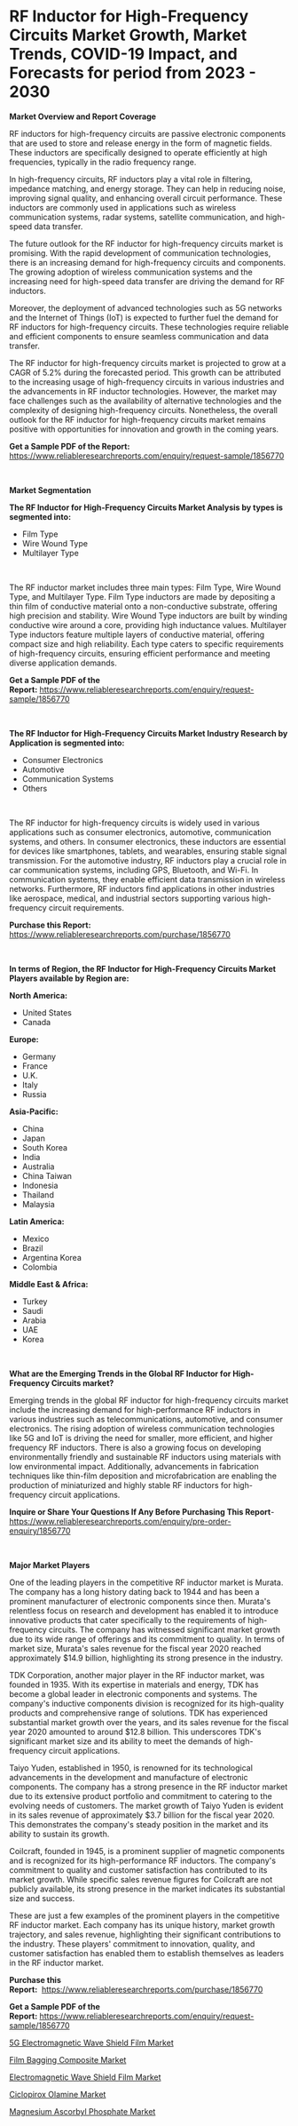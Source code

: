 <p><h1>RF Inductor for High-Frequency Circuits Market Growth, Market Trends, COVID-19 Impact, and Forecasts for period from 2023 - 2030</h1></p><p><strong>Market Overview and Report Coverage</strong></p>
<p><p>RF inductors for high-frequency circuits are passive electronic components that are used to store and release energy in the form of magnetic fields. These inductors are specifically designed to operate efficiently at high frequencies, typically in the radio frequency range.</p><p>In high-frequency circuits, RF inductors play a vital role in filtering, impedance matching, and energy storage. They can help in reducing noise, improving signal quality, and enhancing overall circuit performance. These inductors are commonly used in applications such as wireless communication systems, radar systems, satellite communication, and high-speed data transfer.</p><p>The future outlook for the RF inductor for high-frequency circuits market is promising. With the rapid development of communication technologies, there is an increasing demand for high-frequency circuits and components. The growing adoption of wireless communication systems and the increasing need for high-speed data transfer are driving the demand for RF inductors.</p><p>Moreover, the deployment of advanced technologies such as 5G networks and the Internet of Things (IoT) is expected to further fuel the demand for RF inductors for high-frequency circuits. These technologies require reliable and efficient components to ensure seamless communication and data transfer.</p><p>The RF inductor for high-frequency circuits market is projected to grow at a CAGR of 5.2% during the forecasted period. This growth can be attributed to the increasing usage of high-frequency circuits in various industries and the advancements in RF inductor technologies. However, the market may face challenges such as the availability of alternative technologies and the complexity of designing high-frequency circuits. Nonetheless, the overall outlook for the RF inductor for high-frequency circuits market remains positive with opportunities for innovation and growth in the coming years.</p></p>
<p><strong>Get a Sample PDF of the Report:</strong> <a href="https://www.reliableresearchreports.com/enquiry/request-sample/1856770">https://www.reliableresearchreports.com/enquiry/request-sample/1856770</a></p>
<p>&nbsp;</p>
<p><strong>Market Segmentation</strong></p>
<p><strong>The RF Inductor for High-Frequency Circuits Market Analysis by types is segmented into:</strong></p>
<p><ul><li>Film Type</li><li>Wire Wound Type</li><li>Multilayer Type</li></ul></p>
<p>&nbsp;</p>
<p><p>The RF inductor market includes three main types: Film Type, Wire Wound Type, and Multilayer Type. Film Type inductors are made by depositing a thin film of conductive material onto a non-conductive substrate, offering high precision and stability. Wire Wound Type inductors are built by winding conductive wire around a core, providing high inductance values. Multilayer Type inductors feature multiple layers of conductive material, offering compact size and high reliability. Each type caters to specific requirements of high-frequency circuits, ensuring efficient performance and meeting diverse application demands.</p></p>
<p><strong>Get a Sample PDF of the Report:</strong>&nbsp;<a href="https://www.reliableresearchreports.com/enquiry/request-sample/1856770">https://www.reliableresearchreports.com/enquiry/request-sample/1856770</a></p>
<p>&nbsp;</p>
<p><strong>The RF Inductor for High-Frequency Circuits Market Industry Research by Application is segmented into:</strong></p>
<p><ul><li>Consumer Electronics</li><li>Automotive</li><li>Communication Systems</li><li>Others</li></ul></p>
<p>&nbsp;</p>
<p><p>The RF inductor for high-frequency circuits is widely used in various applications such as consumer electronics, automotive, communication systems, and others. In consumer electronics, these inductors are essential for devices like smartphones, tablets, and wearables, ensuring stable signal transmission. For the automotive industry, RF inductors play a crucial role in car communication systems, including GPS, Bluetooth, and Wi-Fi. In communication systems, they enable efficient data transmission in wireless networks. Furthermore, RF inductors find applications in other industries like aerospace, medical, and industrial sectors supporting various high-frequency circuit requirements.</p></p>
<p><strong>Purchase this Report:</strong>&nbsp; <a href="https://www.reliableresearchreports.com/purchase/1856770">https://www.reliableresearchreports.com/purchase/1856770</a></p>
<p>&nbsp;</p>
<p><strong>In terms of Region, the RF Inductor for High-Frequency Circuits Market Players available by Region are:</strong></p>
<p>
    <p> <strong> North America: </strong>
        <ul>
            <li>United States</li>
            <li>Canada</li>
        </ul>
        </p> 
    <p> <strong> Europe: </strong>
        <ul>
            <li>Germany</li>
            <li>France</li>
            <li>U.K.</li>
            <li>Italy</li>
            <li>Russia</li>
        </ul>
        </p> 
    <p> <strong> Asia-Pacific: </strong>
        <ul>
            <li>China</li>
            <li>Japan</li>
            <li>South Korea</li>
            <li>India</li>
            <li>Australia</li>
            <li>China Taiwan</li>
            <li>Indonesia</li>
            <li>Thailand</li>
            <li>Malaysia</li>
        </ul>
        </p> 
    <p> <strong> Latin America: </strong>
        <ul>
            <li>Mexico</li>
            <li>Brazil</li>
            <li>Argentina Korea</li>
            <li>Colombia</li>
        </ul>
        </p> 
    <p> <strong> Middle East & Africa: </strong>
        <ul>
            <li>Turkey</li>
            <li>Saudi</li>
            <li>Arabia</li>
            <li>UAE</li>
            <li>Korea</li>
        </ul>
    </p>
    </p>
<p>&nbsp;</p>
<p><strong>What are the Emerging Trends in the Global RF Inductor for High-Frequency Circuits market?</strong></p>
<p><p>Emerging trends in the global RF inductor for high-frequency circuits market include the increasing demand for high-performance RF inductors in various industries such as telecommunications, automotive, and consumer electronics. The rising adoption of wireless communication technologies like 5G and IoT is driving the need for smaller, more efficient, and higher frequency RF inductors. There is also a growing focus on developing environmentally friendly and sustainable RF inductors using materials with low environmental impact. Additionally, advancements in fabrication techniques like thin-film deposition and microfabrication are enabling the production of miniaturized and highly stable RF inductors for high-frequency circuit applications.</p></p>
<p><strong>Inquire or Share Your Questions If Any Before Purchasing This Report</strong>- <a href="https://www.reliableresearchreports.com/enquiry/pre-order-enquiry/1856770">https://www.reliableresearchreports.com/enquiry/pre-order-enquiry/1856770</a></p>
<p>&nbsp;</p>
<p><strong>Major Market Players</strong></p>
<p><p>One of the leading players in the competitive RF inductor market is Murata. The company has a long history dating back to 1944 and has been a prominent manufacturer of electronic components since then. Murata's relentless focus on research and development has enabled it to introduce innovative products that cater specifically to the requirements of high-frequency circuits. The company has witnessed significant market growth due to its wide range of offerings and its commitment to quality. In terms of market size, Murata's sales revenue for the fiscal year 2020 reached approximately $14.9 billion, highlighting its strong presence in the industry.</p><p>TDK Corporation, another major player in the RF inductor market, was founded in 1935. With its expertise in materials and energy, TDK has become a global leader in electronic components and systems. The company's inductive components division is recognized for its high-quality products and comprehensive range of solutions. TDK has experienced substantial market growth over the years, and its sales revenue for the fiscal year 2020 amounted to around $12.8 billion. This underscores TDK's significant market size and its ability to meet the demands of high-frequency circuit applications.</p><p>Taiyo Yuden, established in 1950, is renowned for its technological advancements in the development and manufacture of electronic components. The company has a strong presence in the RF inductor market due to its extensive product portfolio and commitment to catering to the evolving needs of customers. The market growth of Taiyo Yuden is evident in its sales revenue of approximately $3.7 billion for the fiscal year 2020. This demonstrates the company's steady position in the market and its ability to sustain its growth.</p><p>Coilcraft, founded in 1945, is a prominent supplier of magnetic components and is recognized for its high-performance RF inductors. The company's commitment to quality and customer satisfaction has contributed to its market growth. While specific sales revenue figures for Coilcraft are not publicly available, its strong presence in the market indicates its substantial size and success.</p><p>These are just a few examples of the prominent players in the competitive RF inductor market. Each company has its unique history, market growth trajectory, and sales revenue, highlighting their significant contributions to the industry. These players' commitment to innovation, quality, and customer satisfaction has enabled them to establish themselves as leaders in the RF inductor market.</p></p>
<p><strong>Purchase this Report:</strong>&nbsp;&nbsp;<a href="https://www.reliableresearchreports.com/purchase/1856770">https://www.reliableresearchreports.com/purchase/1856770</a></p>
<p></p>
<p><strong>Get a Sample PDF of the Report:</strong>&nbsp;<a href="https://www.reliableresearchreports.com/enquiry/request-sample/1856770">https://www.reliableresearchreports.com/enquiry/request-sample/1856770</a></p>
<p><p><a href="https://www.linkedin.com/pulse/5g-electromagnetic-wave-shield-film-market-insights-players/">5G Electromagnetic Wave Shield Film Market</a></p><p><a href="https://github.com/NorbertYates/Market-Research-Report-List-2/blob/main/film-bagging-composite-market.md">Film Bagging Composite Market</a></p><p><a href="https://www.linkedin.com/pulse/electromagnetic-wave-shield-film-market-insights-players/">Electromagnetic Wave Shield Film Market</a></p><p><a href="https://medium.com/@kaceyrath/ciclopirox-olamine-market-insights-into-market-cagr-market-trends-and-growth-strategies-54d6713f61de">Ciclopirox Olamine Market</a></p><p><a href="https://medium.com/@theomorar2000/magnesium-ascorbyl-phosphate-market-insights-into-market-cagr-market-trends-and-growth-d6903e125e71">Magnesium Ascorbyl Phosphate Market</a></p></p>
